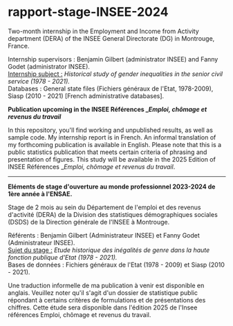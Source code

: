 # rapport-stage-INSEE-2024

Two-month internship in the Employment and Income from Activity department (DERA) of the INSEE General Directorate (DG) in Montrouge, France. 

Internship supervisors : Benjamin Gilbert (administrator INSEE) and Fanny Godet (administrator INSEE).  
<u> Internship subject :</u> *Historical study of gender inequalities in the senior civil service (1978 - 2021).*  
Databases : General state files (Fichiers généraux de l'Etat, 1978-2009), Siasp (2010 - 2021) [French administrative databases].


**Publication upcoming in the INSEE Références __Emploi, chômage et revenus du travail_**



In this repository, you'll find working and unpublished results, as well as sample code. My internship report is in French. 
An informal translation of my forthcoming publication is available in English. Please note that this is a public statistics publication that meets certain criteria of phrasing and presentation of figures. This study will be available in the 2025 Edition of INSEE Références __Emploi, chômage et revenus du travail_.

______

**Eléments de stage d'ouverture au monde professionnel 2023-2024 de 1ère année à l'ENSAE.** 

Stage de 2 mois au sein du Département de l'emploi et des revenus d'activité (DERA) de la Division des statistiques démographiques sociales (DSDS) de la Direction générale de l'INSEE à Montrouge.  

Référents : Benjamin Gilbert (Administrateur INSEE) et Fanny Godet (Administrateur INSEE).  
<u>Sujet du stage :</u> *Etude historique des inégalités de genre dans la haute fonction publique d'Etat (1978 - 2021).*    
Bases de données : Fichiers généraux de l'Etat (1978 - 2009) et Siasp (2010 - 2021).  


Une traduction informelle de ma publication à venir est disponible en anglais. Veuillez noter qu'il s'agit d'un dossier de statistique public répondant à certains critères de formulations et de présentations des chiffres. Cette étude sera disponible dans l'édition 2025 de l'Insee références Emploi, chômage et revenus du travail. 



